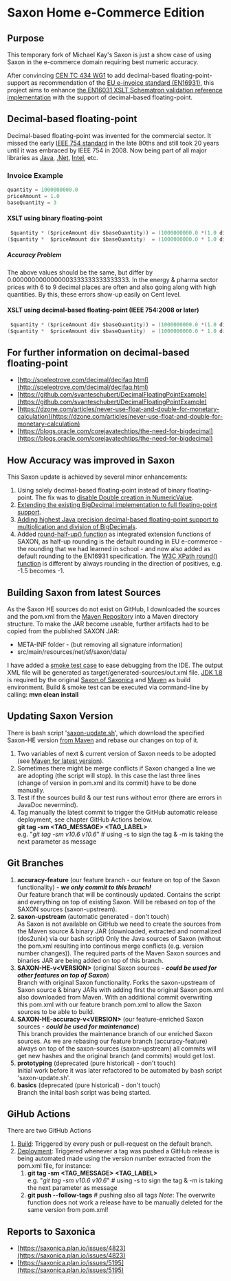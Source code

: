 # Saxon Home e-Commerce Edition

## Purpose

This temporary fork of Michael Kay's Saxon is just a show case of using Saxon in the e-commerce domain requiring best numeric accuracy.

After convincing [CEN TC 434 WG1](https://standards.cen.eu/dyn/www/f?p=204:22:0::::FSP_ORG_ID,FSP_LANG_ID:1971326,25&cs=1F9CEADFE13744B476C348D55B8E70B74) to add decimal-based floating-point-support as recommendation of the [EU e-invoice standard (EN16931)](https://ec.europa.eu/cefdigital/wiki/display/CEFDIGITAL/Compliance+with+eInvoicing+standard), this project aims to enhance [the EN16031 XSLT Schematron validation reference implementation](https://github.com/ConnectingEurope/eInvoicing-EN16931) with the support of decimal-based floating-point.

## Decimal-based floating-point

Decimal-based floating-point was invented for the commercial sector.
It missed the early [IEEE 754 standard](https://ieeexplore.ieee.org/document/8766229) in the late 80ths and still took 20 years until it was embraced by IEEE 754 in 2008.
Now being part of all major libraries as [Java](https://docs.oracle.com/en/java/javase/11/docs/api/java.base/java/math/BigDecimal.html), [.Net](https://docs.microsoft.com/en-us/dotnet/api/system.decimal?view=net-5.0), [Intel](https://software.intel.com/content/www/us/en/develop/articles/intel-decimal-floating-point-math-library.html), etc.

### Invoice Example

~~~ Java
quantity = 1000000000.0 
priceAmount = 1.0 
baseQuantity = 3
~~~

#### XSLT using binary floating-point

~~~ Java
 $quantity * ($priceAmount div $baseQuantity)) = (1000000000.0 *(1.0 div 3 )) = 333333333.333333333333333333                                                                                                                                                          
($quantity *  $priceAmount div $baseQuantity)  = (1000000000.0 * 1.0 div 3 )  = 333333333.3333333333333333333333333333333333
~~~

##### Accuracy Problem

The above values should be the same, but differ by 0.0000000000000003333333333333333.
In the energy & pharma sector prices with 6 to 9 decimal places are often and also going along with high quantities.
By this, these errors show-up easily on Cent level.

#### XSLT using decimal-based floating-point (IEEE 754:2008 or later)

~~~ Java
 $quantity * ($priceAmount div $baseQuantity)) = (1000000000.0 *(1.0 div 3 )) = 333333333.3333333333333333333333333 
($quantity *  $priceAmount div $baseQuantity)  = (1000000000.0 * 1.0 div 3 )  = 333333333.3333333333333333333333333 
~~~

## For further information on decimal-based floating-point

* [http://speleotrove.com/decimal/decifaq.html](http://speleotrove.com/decimal/decifaq.html)
* [https://github.com/svanteschubert/DecimalFloatingPointExample](https://github.com/svanteschubert/DecimalFloatingPointExample)
* [https://dzone.com/articles/never-use-float-and-double-for-monetary-calculation](https://dzone.com/articles/never-use-float-and-double-for-monetary-calculation)
* [https://blogs.oracle.com/corejavatechtips/the-need-for-bigdecimal](https://blogs.oracle.com/corejavatechtips/the-need-for-bigdecimal)

## How Accuracy was improved in Saxon

This Saxon update is achieved by several minor enhancements:

1. Using solely decimal-based floating-point instead of binary floating-point.
   The fix was to [disable Double creation in NumericValue](https://github.com/svanteschubert/Saxon-HE/commit/fe8ca45c54622b467eb58fbaeae0d3edbe4461c7).
2. [Extending the existing BigDecimal implementation to full floating-point support](https://github.com/svanteschubert/Saxon-HE/commit/70d0a1197e298eb17dacf343553a2873352f2db2).
3. [Adding highest Java precision decimal-based floating-point support to multiplication and division of BigDecimals](https://github.com/svanteschubert/Saxon-HE/commit/68c538a364e8bfd8aa5598077521ad87fb297e88).
4. Added [round-half-up() function](https://docs.oracle.com/javase/8/docs/api/java/math/RoundingMode.html) as integrated extension functions of SAXON, as half-up rounding is the default rounding in EU e-commerce - the rounding that we had learned in school - and now also added as default rounding to the EN16931 specification. The  [W3C XPath round() function](https://www.w3.org/TR/xpath-functions-31/#func-round) is different by always rounding in the direction of positives, e.g. -1.5 becomes -1.

## Building Saxon from latest Sources

As the Saxon HE sources do not exist on GitHub, I downloaded the sources and the pom.xml from the [Maven Repository](https://mvnrepository.com/artifact/net.sf.saxon/Saxon-HE) into a Maven directory structure.
To make the JAR become useable, further artifacts had to be copied from the published SAXON JAR:

* META-INF folder - (but removing all signature information)
* src/main/resources/net/sf/saxon/data/

I have added a [smoke test case](https://github.com/svanteschubert/Saxon-HE/blob/main/src/test/java/net/sf/saxon/DecimalBasedFloatingPointTest.java) to ease debugging from the IDE. The output XML file will be generated as target/generated-sources/out.xml file.
[JDK 1.8](https://openjdk.java.net/install/) is required by the original [Saxon of Saxonica](http://saxon.sourceforge.net/) and [Maven](https://maven.apache.org/download.cgi?Preferred=ftp://ftp.osuosl.org/pub/apache/) as build environment.
Build & smoke test can be executed via command-line by calling: **mvn clean install**

## Updating Saxon Version

There is bash script '[saxon-update.sh](https://github.com/svanteschubert/Saxon-HE-enhanced-accuracy/blob/accuracy-feature/saxon-update.sh)', which download the specified Saxon-HE version [from Maven](https://repo1.maven.org/maven2/net/sf/saxon/Saxon-HE/) and rebase our changes on top of it.

1. Two variables of next & current version of Saxon needs to be adopted (see [Maven for latest version](https://repo1.maven.org/maven2/net/sf/saxon/Saxon-HE/)).
1. Sometimes there might be merge conflicts if Saxon changed a line we are adopting (the script will stop).
   In this case the last three lines (change of version in pom.xml and its commit) have to be done manually.
1. Test if the sources build & our test runs without error (there are errors in JavaDoc nevermind).
1. Tag manually the latest commit to trigger the GitHub automatic release deployment, see chapter GitHub Actions below.</br>
   **git tag -sm <TAG_MESSAGE> <TAG_LABEL>**</br>
       e.g. "*git tag -sm v10.6 v10.6*" # using -s to sign the tag & -m is taking the next parameter as message


## Git Branches

1. **accuracy-feature** (our feature branch - our feature on top of the Saxon functionality) - ***we only commit to this branch!***</br>
   Our feature branch that will be continously updated.
   Contains the script and everything on top of existing Saxon.
   Will be rebased on top of the SAXON sources (saxon-upstream).
1. **saxon-upstream** (automatic generated - don't touch)</br>
   As Saxon is not available on GitHub we need to create the sources from the Maven source & binary JAR (downloaded, extracted and normalized (dos2unix) via our bash script)
   Only the Java sources of Saxon (without the pom.xml resulting into continous merge conflicts (e.g. version number changes)).
   The required parts of the Maven Saxon sources and binaries JAR are being added on top of this branch.
1. **SAXON-HE-v&lt;VERSION&gt;** (original Saxon sources - ***could be used for other features on top of Saxon***)</br>
   Branch with original Saxon functionality.
   Forks the saxon-upstream of Saxon source & binary JARs with adding first the original Saxon pom.xml also downloaded from Maven.
   With an additional commit overwriting this pom.xml with our feature branch pom.xml to allow the Saxon sources to be able to build.
1. **SAXON-HE-accuracy-v&lt;VERSION&gt;** (our feature-enriched Saxon sources - ***could be used for maintenance***)</br>
This branch provides the maintenance branch of our enriched Saxon sources.
As we are rebasing our feature branch (accuracy-feature) always on top of the saxon-sources (saxon-upstream) all commits will get new hashes and the original branch (and commits) would get lost.
1. **prototyping** (deprecated (pure historical) - don't touch)</br>
   Initial work before it was later refactored to be automated by bash script 'saxon-update.sh'.
1. **basics** (deprecated (pure historical) - don't touch)</br>
   Branch the inital bash script was being started.

## GiHub Actions

There are two GitHub Actions

1. [Build](https://github.com/svanteschubert/Saxon-HE-enhanced-accuracy/blob/accuracy-feature/.github/workflows/maven.yml): Triggered by every push or pull-request on the default branch.
2. [Deployment](https://github.com/svanteschubert/Saxon-HE-enhanced-accuracy/blob/accuracy-feature/.github/workflows/deployment.yml): Triggered whenever a tag was pushed a GitHub release is being automated made using the version number extracted from the pom.xml file, for instance:
   1. **git tag -sm <TAG_MESSAGE> <TAG_LABEL>**</br> 
       e.g. "*git tag -sm v10.6 v10.6*" # using -s to sign the tag & -m is taking the next parameter as message
   2. **git push --follow-tags** # pushing also all tags
*Note*: The overwrite function does not work a release have to be manually deleted for the same version from pom.xml!

## Reports to Saxonica

* [https://saxonica.plan.io/issues/4823](https://saxonica.plan.io/issues/4823)
* [https://saxonica.plan.io/issues/5195](https://saxonica.plan.io/issues/5195)
